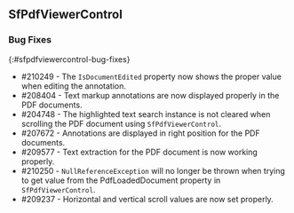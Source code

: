 ## SfPdfViewerControl

### Bug Fixes
{:#sfpdfviewercontrol-bug-fixes} 

* \#210249 - The `IsDocumentEdited` property now shows the proper value when editing the annotation.
* \#208404 - Text markup annotations are now displayed properly in the PDF documents.
* \#204748 - The highlighted text search instance is not cleared when scrolling the PDF document using `SfPdfViewerControl`.
* \#207672 - Annotations are displayed in right position for the PDF documents.
* \#209577 - Text extraction for the PDF document is now working properly.
* \#210250 - `NullReferenceException` will no longer be thrown when trying to get value from the PdfLoadedDocument property in `SfPdfViewerControl`.
* \#209237 - Horizontal and vertical scroll values are now set properly.

